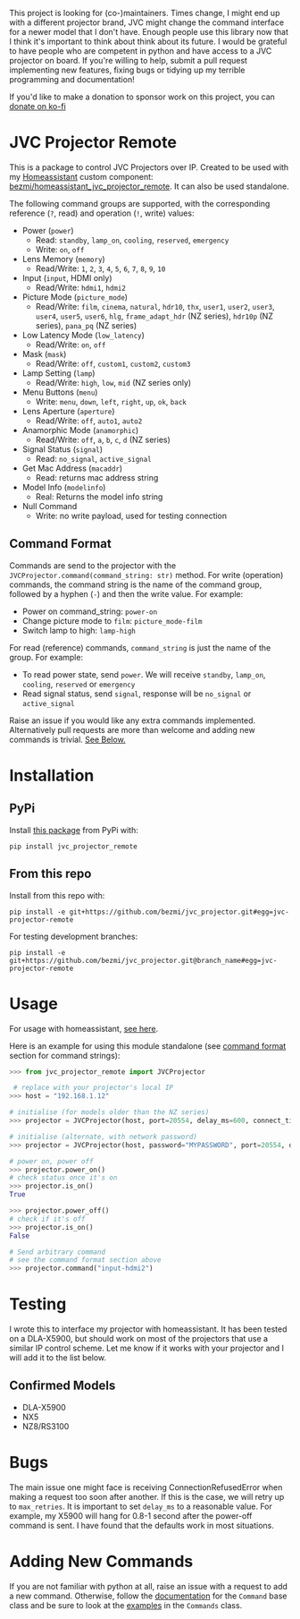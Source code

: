 This project is looking for (co-)maintainers. Times change, I might end up with a different projector brand, JVC might change the command interface for a newer model that I don't have. Enough people use this library now that I think it's important to think about think about its future. I would be grateful to have people who are competent in python and have access to a JVC projector on board. If you're willing to help, submit a pull request implementing new features, fixing bugs or tidying up my terrible programming and documentation!

If you'd like to make a donation to sponsor work on this project, you can [donate on ko-fi](https://ko-fi.com/bezmi)

# JVC Projector Remote

This is a package to control JVC Projectors over IP. Created to be used with my [Homeassistant](https://www.home-assistant.io/) custom component: [bezmi/homeassistant_jvc_projector_remote](https://github.com/bezmi/homeassistant_jvc_projector_remote). It can also be used standalone.

The following command groups are supported, with the corresponding reference (`?`, read) and operation (`!`, write) values:
* Power (`power`)
  * Read: `standby`, `lamp_on`, `cooling`, `reserved`, `emergency`
  * Write: `on`, `off`
* Lens Memory (`memory`)
  * Read/Write: `1`, `2`, `3`, `4`, `5`, `6`, `7`, `8`, `9`, `10`
* Input (`input`, HDMI only)
  * Read/Write: `hdmi1`, `hdmi2`
* Picture Mode (`picture_mode`)
  * Read/Write: `film`, `cinema`, `natural`, `hdr10`, `thx`, `user1`, `user2`, `user3`, `user4`, `user5`, `user6`, `hlg`,
                `frame_adapt_hdr` (NZ series), `hdr10p` (NZ series), `pana_pq` (NZ series)
* Low Latency Mode (`low_latency`)
  * Read/Write: `on`, `off`
* Mask (`mask`)
  * Read/Write: `off`, `custom1`, `custom2`, `custom3`
* Lamp Setting (`lamp`)
  * Read/Write: `high`, `low`, `mid` (NZ series only)
* Menu Buttons (`menu`)
  * Write: `menu`, `down`, `left`, `right`, `up`, `ok`, `back`
* Lens Aperture (`aperture`)
  * Read/Write: `off`, `auto1`, `auto2`
* Anamorphic Mode (`anamorphic`)
  * Read/Write: `off`, `a`, `b`, `c`, `d` (NZ series)
* Signal Status (`signal`)
  * Read: `no_signal`, `active_signal`
* Get Mac Address (`macaddr`)
  * Read: returns mac address string
* Model Info (`modelinfo`)
  * Real: Returns the model info string
* Null Command
  * Write: no write payload, used for testing connection

## Command Format
Commands are send to the projector with the `JVCProjector.command(command_string: str)` method. For write (operation) commands, the command string is the name of the command group, followed by a hyphen (`-`) and then the write value. For example:
* Power on command_string: `power-on`
* Change picture mode to `film`: `picture_mode-film`
* Switch lamp to high: `lamp-high`

For read (reference) commands, `command_string` is just the name of the group. For example:
* To read power state, send `power`. We will receive `standby`, `lamp_on`, `cooling`, `reserved` or `emergency`
* Read signal status, send `signal`, response will be `no_signal` or `active_signal`


Raise an issue if you would like any extra commands implemented. Alternatively pull requests are more than welcome and adding new commands is trivial. [See Below.](#adding-new-commands)

# Installation
## PyPi
Install [this package](https://pypi.org/project/jvc-projector-remote/) from PyPi
with:
~~~
pip install jvc_projector_remote
~~~
## From this repo
Install from this repo with:
~~~
pip install -e git+https://github.com/bezmi/jvc_projector.git#egg=jvc-projector-remote
~~~
For testing development branches:
~~~
pip install -e git+https://github.com/bezmi/jvc_projector.git@branch_name#egg=jvc-projector-remote
~~~
# Usage
For usage with homeassistant, [see here](https://github.com/bezmi/homeassistant_jvc_projector_remote).

Here is an example for using this module standalone (see [command format](#command-format) section for command strings):
``` python
>>> from jvc_projector_remote import JVCProjector

 # replace with your projector's local IP
>>> host = "192.168.1.12"

# initialise (for models older than the NZ series)
>>> projector = JVCProjector(host, port=20554, delay_ms=600, connect_timeout=10, max_retries=10)

# initialise (alternate, with network password)
>>> projector = JVCProjector(host, password="MYPASSWORD", port=20554, delay_ms=600, connect_timeout=10, max_retries=10)

# power on, power off
>>> projector.power_on()
# check status once it's on
>>> projector.is_on()
True

>>> projector.power_off()
# check if it's off
>>> projector.is_on()
False

# Send arbitrary command
# see the command format section above
>>> projector.command("input-hdmi2")
```

# Testing
I wrote this to interface my projector with homeassistant. It
has been tested on a DLA-X5900, but should work on most of the projectors
that use a similar IP control scheme. Let me know if it works with your
projector and I will add it to the list below.

## Confirmed Models
* DLA-X5900
* NX5
* NZ8/RS3100

# Bugs
The main issue one might face is receiving ConnectionRefusedError when making a
request too soon after another. If this is the case, we will retry up to `max_retries`. It is important to set `delay_ms` to a reasonable value. For example, my X5900 will hang for 0.8-1 second after the power-off command is sent. I have found that the defaults work in most situations.

# Adding New Commands
If you are not familiar with python at all, raise an issue with a request to add a new command. Otherwise, follow the [documentation](src/jvc_projector_remote/jvccommands.py#L19) for the `Command` base class and be sure to look at the [examples](src/jvc_projector_remote/jvccommands.py#L215) in the `Commands` class.



